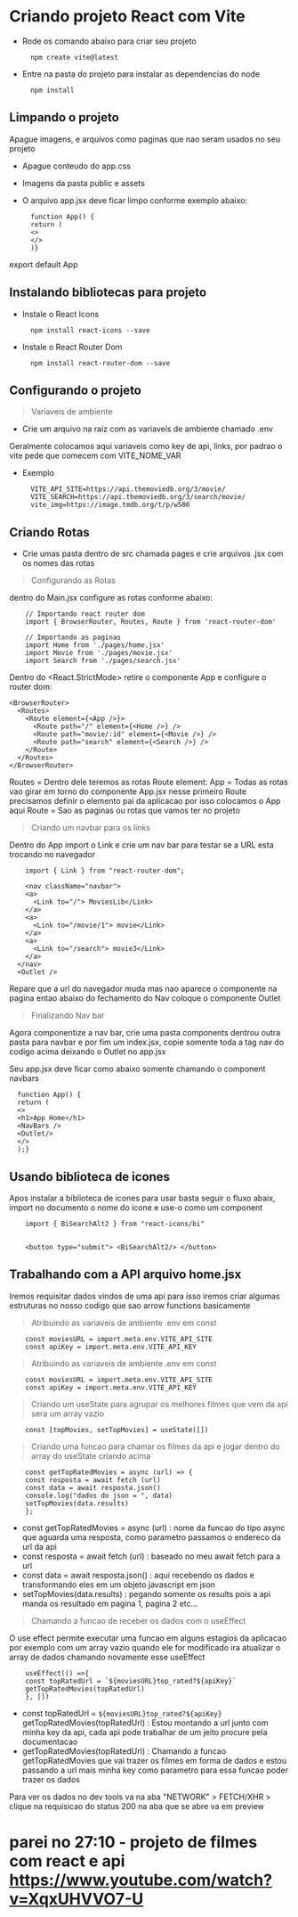 # Criando projeto React com Vite

- Rode os comando abaixo para criar seu projeto

        npm create vite@latest

- Entre na pasta do projeto para instalar as dependencias do node

        npm install

## Limpando o projeto

Apague imagens, e arquivos como paginas que nao seram usados no seu projeto

- Apague conteudo do app.css
- Imagens da pasta public e assets
- O arquivo app.jsx deve ficar limpo conforme exemplo abaixo:

        function App() {
        return (
        <>
        </>
        )}


export default App

## Instalando bibliotecas para projeto

- Instale o React Icons

        npm install react-icons --save

- Instale o React Router Dom

        npm install react-router-dom --save

## Configurando o projeto

> Variaveis de ambiente

- Crie um arquivo na raiz com as variaveis de ambiente chamado .env

Geralmente colocamos aqui variaveis como key de api, links, por padrao o vite pede que comecem com VITE_NOME_VAR

- Exemplo

        VITE_API_SITE=https://api.themoviedb.org/3/movie/
        VITE_SEARCH=https://api.themoviedb.org/3/search/movie/
        vite_img=https://image.tmdb.org/t/p/w500

## Criando Rotas

- Crie umas pasta dentro de src chamada pages e crie arquivos .jsx com os nomes das rotas

> Configurando as Rotas

dentro do Main.jsx configure as rotas conforme abaixo:

        // Importando react router dom
        import { BrowserRouter, Routes, Route } from 'react-router-dom'

>

        // Importando as paginas
        import Home from './pages/home.jsx'
        import Movie from './pages/movie.jsx'
        import Search from './pages/search.jsx'

Dentro do <React.StrictMode> retire o componente App e configure o router dom:

    <BrowserRouter>
      <Routes>
        <Route element={<App />}>
          <Route path="/" element={<Home />} />
          <Route path="movie/:id" element={<Movie />} />
          <Route path="search" element={<Search />} />
        </Route>
      </Routes>
    </BrowserRouter>

Routes = Dentro dele teremos as rotas
Route element: App = Todas as rotas vao girar em torno do componente App.jsx nesse primeiro Route precisamos definir o elemento pai da aplicacao por isso colocamos o App aqui
Route = Sao as paginas ou rotas que vamos ter no projeto

> Criando um navbar para os links

Dentro do App import o Link e crie um nav bar para testar se a URL esta trocando no navegador

        import { Link } from "react-router-dom";

        <nav className="navbar">
        <a>
          <Link to="/"> MoviesLib</Link>
        </a>
        <a>
          <Link to="/movie/1"> movie</Link>
        </a>
        <a>
          <Link to="/search"> movie3</Link>
        </a>
      </nav>
      <Outlet />

Repare que a url do navegador muda mas nao aparece o componente na pagina entao abaixo do fechamento do Nav coloque o componente Outlet

> Finalizando Nav bar

Agora componentize a nav bar, crie uma pasta components dentrou outra pasta para navbar e por fim um index.jsx, copie somente toda a tag nav do codigo acima deixando o Outlet no app.jsx

Seu app.jsx deve ficar como abaixo somente chamando o component navbars

      function App() {
      return (
      <>
      <h1>App Home</h1>
      <NavBars />
      <Outlet/>
      </>
      );}

## Usando biblioteca de icones

Apos instalar a biblioteca de icones para usar basta seguir o fluxo abaix, import no documento o nome do icone e use-o como um component

        import { BiSearchAlt2 } from "react-icons/bi"


        <button type="submit"> <BiSearchAlt2/> </button>

## Trabalhando com a API arquivo home.jsx

Iremos requisitar dados vindos de uma api para isso iremos criar algumas estruturas no nosso codigo que sao arrow functions basicamente

> Atribuindo as variaveis de ambiente .env em const

        const moviesURL = import.meta.env.VITE_API_SITE
        const apiKey = import.meta.env.VITE_API_KEY

> Atribuindo as variaveis de ambiente .env em const

        const moviesURL = import.meta.env.VITE_API_SITE
        const apiKey = import.meta.env.VITE_API_KEY

> Criando um useState para agrupar os melhores filmes que vem da api sera um array vazio

        const [topMovies, setTopMovies] = useState([])

> Criando uma funcao para chamar os filmes da api e jogar dentro do array do useState criando acima

        const getTopRatedMovies = async (url) => {
        const resposta = await fetch (url)
        const data = await resposta.json()
        console.log("dados do json = ", data)
        setTopMovies(data.results)
        };

- const getTopRatedMovies = async (url) : nome da funcao do tipo async que aguarda uma resposta, como parametro passamos o endereco da url da api
- const resposta = await fetch (url) : baseado no meu await fetch para a url
- const data = await resposta.json() : aqui recebendo os dados e transformando eles em um objeto javascript em json
- setTopMovies(data.results) : pegando somente os results pois a api manda os resultado em pagina 1, pagina 2 etc...

> Chamando a funcao de receber os dados com o useEffect

O use effect permite executar uma funcao em alguns estagios da aplicacao por exemplo com um array vazio quando ele for modificado ira atualizar o array de dados chamando novamente esse useEffect

        useEffect(() =>{ 
        const topRatedUrl = `${moviesURL}top_rated?${apiKey}`
        getTopRatedMovies(topRatedUrl)
        }, [])

- const topRatedUrl = `${moviesURL}top_rated?${apiKey}`
        getTopRatedMovies(topRatedUrl) : Estou montando a url junto com minha key da api, cada api pode trabalhar de um jeito procure pela documentacao
- getTopRatedMovies(topRatedUrl) : Chamando a funcao getTopRatedMovies que vai trazer os filmes em forma de dados e estou passando a url mais minha key como parametro para essa funcao poder trazer os dados

Para ver os dados no dev tools va na aba "NETWORK" > FETCH/XHR > clique na requisicao do status 200 na aba que se abre va em preview




# parei no 27:10 - projeto de filmes com react e api https://www.youtube.com/watch?v=XqxUHVVO7-U